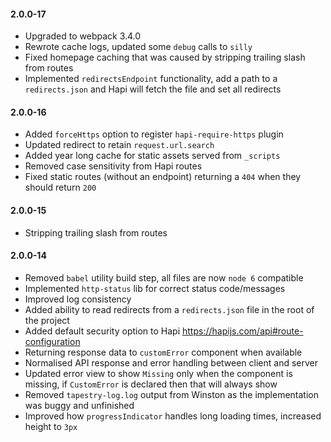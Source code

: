 #### 2.0.0-17
* Upgraded to webpack 3.4.0
* Rewrote cache logs, updated some `debug` calls to `silly`
* Fixed homepage caching that was caused by stripping trailing slash from routes
* Implemented `redirectsEndpoint` functionality, add a path to a `redirects.json` and Hapi will fetch the file and set all redirects

#### 2.0.0-16
* Added `forceHttps` option to register `hapi-require-https` plugin
* Updated redirect to retain `request.url.search`
* Added year long cache for static assets served from `_scripts`
* Removed case sensitivity from Hapi routes
* Fixed static routes (without an endpoint) returning a `404` when they should return `200`

#### 2.0.0-15
* Stripping trailing slash from routes

#### 2.0.0-14
* Removed `babel` utility build step, all files are now `node 6` compatible
* Implemented `http-status` lib for correct status code/messages
* Improved log consistency
* Added ability to read redirects from a `redirects.json` file in the root of the project
* Added default security option to Hapi https://hapijs.com/api#route-configuration
* Returning response data to `customError` component when available
* Normalised API response and error handling between client and server
* Updated error view to show `Missing` only when the component is missing, if `CustomError` is declared then that will always show
* Removed `tapestry-log.log` output from Winston as the implementation was buggy and unfinished
* Improved how `progressIndicator` handles long loading times, increased height to `3px`
